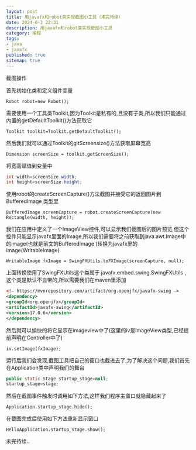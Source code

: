 ```yaml
---
layout: post
title: 用javafx和robot类实现截图小工具（未完待续）
date: 2024-6-3 22:31
description: 用javafx和robot类实现截图小工具
category: 编程
tags:
- java
- javafx
published: true
sitemap: true
---
```




截图操作

首先初始化类和定义组件变量

`Robot robot=new Robot();`

需要使用一个工具类Toolkit,因为Toolkit是私有的,且没有子类,所以我们只能通过内置的getDefaultToolkit()方法获取它

`Toolkit toolkit=Toolkit.getDefaultToolkit();`

然后我们就可以通过Toolkit的gitScreensize()方法获取屏幕宽高

`Dimension screenSize = toolkit.getScreenSize();`

将宽高赋值到变量中

```java
int width=screenSize.width;
int height=screenSize.height;
```

使用robot的createScreenCapture()方法截图并接受它的返回图片到BufferedImage 类型里

`BufferedImage screenCapture = robot.createScreenCapture(new Rectangle(width, height));`

我们在应用中定义了一个ImageView控件,可以显示我们截图后的图片预览,但这个控件只能显示javafx里面的Image,所以我们需要将之前获取到java.awt.Image中的image(也就是前文的BufferedImage )转换为javafx里的image(WritableImage)

`WritableImage fxImage = SwingFXUtils.toFXImage(screenCapture, null);`

上面转换使用了SwingFXUtils这个类属于 javafx.embed.swing.SwingFXUtils ,这个类是默认不自带的,所以需要我们在maven里添加

```xml
<!– https://mvnrepository.com/artifact/org.openjfx/javafx-swing –>
<dependency>
<groupId>org.openjfx</groupId>
<artifactId>javafx-swing</artifactId>
<version>17.0.6</version>
</dependency>
```

然后就可以愉快的将它显示在imageview中了(这里的iv是ImageView类型,已经提前声明在Controller中了)

`iv.setImage(fxImage);`

运行后我们会发现,截图工具把自己的窗口也截进去了,为了解决这个问题,我们首先在Application类中声明我们的舞台

```java
public static Stage startup_stage=null;
startup_stage=stage;
```

然后在截图事件触发时调用如下方法,这样我们程序主窗口就隐藏起来了

`Application.startup_stage.hide();`

在截图完成后使用如下方法重新显示窗口

`HelloApplication.startup_stage.show();`

未完待续..
